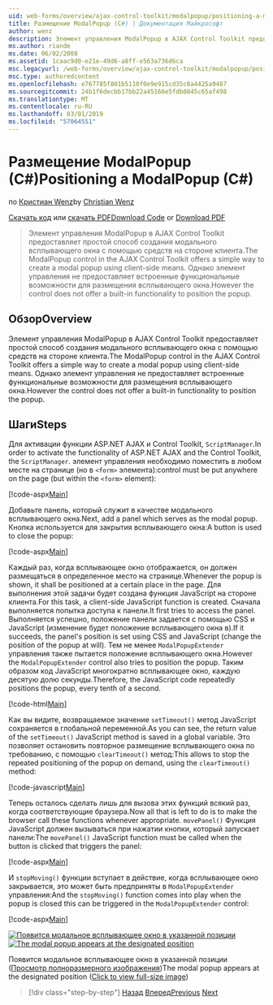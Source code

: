 ```yaml
---
uid: web-forms/overview/ajax-control-toolkit/modalpopup/positioning-a-modalpopup-cs
title: Размещение ModalPopup (C#) | Документация Майкрософт
author: wenz
description: Элемент управления ModalPopup в AJAX Control Toolkit предоставляет простой способ создания модального всплывающего окна с помощью средств на стороне клиента. Тем не менее не предлагает элемент управления...
ms.author: riande
ms.date: 06/02/2008
ms.assetid: 1caac9d0-e21e-49d6-a8ff-e563a736d6ca
msc.legacyurl: /web-forms/overview/ajax-control-toolkit/modalpopup/positioning-a-modalpopup-cs
msc.type: authoredcontent
ms.openlocfilehash: e767785f801b5110f0e9e915cd35c8a4425a9487
ms.sourcegitcommit: 24b1f6decbb17bb22a45166e5fdb0845c65af498
ms.translationtype: MT
ms.contentlocale: ru-RU
ms.lasthandoff: 03/01/2019
ms.locfileid: "57064551"
---
```

<a name="positioning-a-modalpopup-c"></a><span data-ttu-id="1f3c4-104">Размещение ModalPopup (C#)</span><span class="sxs-lookup"><span data-stu-id="1f3c4-104">Positioning a ModalPopup (C#)</span></span>
====================
<span data-ttu-id="1f3c4-105">по [Кристиан Wenz](https://github.com/wenz)</span><span class="sxs-lookup"><span data-stu-id="1f3c4-105">by [Christian Wenz](https://github.com/wenz)</span></span>

<span data-ttu-id="1f3c4-106">[Скачать код](http://download.microsoft.com/download/2/4/0/24052038-f942-4336-905b-b60ae56f0dd5/ModalPopup4.cs.zip) или [скачать PDF](http://download.microsoft.com/download/b/6/a/b6ae89ee-df69-4c87-9bfb-ad1eb2b23373/modalpopup4CS.pdf)</span><span class="sxs-lookup"><span data-stu-id="1f3c4-106">[Download Code](http://download.microsoft.com/download/2/4/0/24052038-f942-4336-905b-b60ae56f0dd5/ModalPopup4.cs.zip) or [Download PDF](http://download.microsoft.com/download/b/6/a/b6ae89ee-df69-4c87-9bfb-ad1eb2b23373/modalpopup4CS.pdf)</span></span>

> <span data-ttu-id="1f3c4-107">Элемент управления ModalPopup в AJAX Control Toolkit предоставляет простой способ создания модального всплывающего окна с помощью средств на стороне клиента.</span><span class="sxs-lookup"><span data-stu-id="1f3c4-107">The ModalPopup control in the AJAX Control Toolkit offers a simple way to create a modal popup using client-side means.</span></span> <span data-ttu-id="1f3c4-108">Однако элемент управления не предоставляет встроенные функциональные возможности для размещения всплывающего окна.</span><span class="sxs-lookup"><span data-stu-id="1f3c4-108">However the control does not offer a built-in functionality to position the popup.</span></span>


## <a name="overview"></a><span data-ttu-id="1f3c4-109">Обзор</span><span class="sxs-lookup"><span data-stu-id="1f3c4-109">Overview</span></span>

<span data-ttu-id="1f3c4-110">Элемент управления ModalPopup в AJAX Control Toolkit предоставляет простой способ создания модального всплывающего окна с помощью средств на стороне клиента.</span><span class="sxs-lookup"><span data-stu-id="1f3c4-110">The ModalPopup control in the AJAX Control Toolkit offers a simple way to create a modal popup using client-side means.</span></span> <span data-ttu-id="1f3c4-111">Однако элемент управления не предоставляет встроенные функциональные возможности для размещения всплывающего окна.</span><span class="sxs-lookup"><span data-stu-id="1f3c4-111">However the control does not offer a built-in functionality to position the popup.</span></span>

## <a name="steps"></a><span data-ttu-id="1f3c4-112">Шаги</span><span class="sxs-lookup"><span data-stu-id="1f3c4-112">Steps</span></span>

<span data-ttu-id="1f3c4-113">Для активации функции ASP.NET AJAX и Control Toolkit, `ScriptManager`.</span><span class="sxs-lookup"><span data-stu-id="1f3c4-113">In order to activate the functionality of ASP.NET AJAX and the Control Toolkit, the `ScriptManager`.</span></span> <span data-ttu-id="1f3c4-114">элемент управления необходимо поместить в любом месте на странице (но в `<form>` элемента):</span><span class="sxs-lookup"><span data-stu-id="1f3c4-114">control must be put anywhere on the page (but within the `<form>` element):</span></span>

[!code-aspx[Main](positioning-a-modalpopup-cs/samples/sample1.aspx)]

<span data-ttu-id="1f3c4-115">Добавьте панель, который служит в качестве модального всплывающего окна.</span><span class="sxs-lookup"><span data-stu-id="1f3c4-115">Next, add a panel which serves as the modal popup.</span></span> <span data-ttu-id="1f3c4-116">Кнопка используется для закрытия всплывающего окна:</span><span class="sxs-lookup"><span data-stu-id="1f3c4-116">A button is used to close the popup:</span></span>

[!code-aspx[Main](positioning-a-modalpopup-cs/samples/sample2.aspx)]

<span data-ttu-id="1f3c4-117">Каждый раз, когда всплывающее окно отображается, он должен размещаться в определенное место на странице.</span><span class="sxs-lookup"><span data-stu-id="1f3c4-117">Whenever the popup is shown, it shall be positioned at a certain place in the page.</span></span> <span data-ttu-id="1f3c4-118">Для выполнения этой задачи будет создана функция JavaScript на стороне клиента.</span><span class="sxs-lookup"><span data-stu-id="1f3c4-118">For this task, a client-side JavaScript function is created.</span></span> <span data-ttu-id="1f3c4-119">Сначала выполняется попытка доступа к панели.</span><span class="sxs-lookup"><span data-stu-id="1f3c4-119">It first tries to access the panel.</span></span> <span data-ttu-id="1f3c4-120">Выполняется успешно, положение панели задается с помощью CSS и JavaScript (изменение будет положение всплывающего окна в).</span><span class="sxs-lookup"><span data-stu-id="1f3c4-120">If it succeeds, the panel's position is set using CSS and JavaScript (change the position of the popup at will).</span></span> <span data-ttu-id="1f3c4-121">Тем не менее `ModalPopupExtender` управления также пытается положение всплывающего окна.</span><span class="sxs-lookup"><span data-stu-id="1f3c4-121">However the `ModalPopupExtender` control also tries to position the popup.</span></span> <span data-ttu-id="1f3c4-122">Таким образом код JavaScript многократно всплывающее окно, каждую десятую долю секунды.</span><span class="sxs-lookup"><span data-stu-id="1f3c4-122">Therefore, the JavaScript code repeatedly positions the popup, every tenth of a second.</span></span>

[!code-html[Main](positioning-a-modalpopup-cs/samples/sample3.html)]

<span data-ttu-id="1f3c4-123">Как вы видите, возвращаемое значение `setTimeout()` метод JavaScript сохраняется в глобальной переменной.</span><span class="sxs-lookup"><span data-stu-id="1f3c4-123">As you can see, the return value of the `setTimeout()` JavaScript method is saved in a global variable.</span></span> <span data-ttu-id="1f3c4-124">Это позволяет остановить повторное размещение всплывающего окна по требованию, с помощью `clearTimeout()` метод:</span><span class="sxs-lookup"><span data-stu-id="1f3c4-124">This allows to stop the repeated positioning of the popup on demand, using the `clearTimeout()` method:</span></span>

[!code-javascript[Main](positioning-a-modalpopup-cs/samples/sample4.js)]

<span data-ttu-id="1f3c4-125">Теперь осталось сделать лишь для вызова этих функций всякий раз, когда соответствующие браузера.</span><span class="sxs-lookup"><span data-stu-id="1f3c4-125">Now all that is left to do is to make the browser call these functions whenever appropriate.</span></span> <span data-ttu-id="1f3c4-126">`movePanel()` Функция JavaScript должен вызываться при нажатии кнопки, который запускает панели:</span><span class="sxs-lookup"><span data-stu-id="1f3c4-126">The `movePanel()` JavaScript function must be called when the button is clicked that triggers the panel:</span></span>

[!code-aspx[Main](positioning-a-modalpopup-cs/samples/sample5.aspx)]

<span data-ttu-id="1f3c4-127">И `stopMoving()` функции вступает в действие, когда всплывающее окно закрывается, это может быть предприняты в `ModalPopupExtender` управления:</span><span class="sxs-lookup"><span data-stu-id="1f3c4-127">And the `stopMoving()` function comes into play when the popup is closed this can be triggered in the `ModalPopupExtender` control:</span></span>

[!code-aspx[Main](positioning-a-modalpopup-cs/samples/sample6.aspx)]


<span data-ttu-id="1f3c4-128">[![Появится модальное всплывающее окно в указанной позиции](positioning-a-modalpopup-cs/_static/image2.png)](positioning-a-modalpopup-cs/_static/image1.png)</span><span class="sxs-lookup"><span data-stu-id="1f3c4-128">[![The modal popup appears at the designated position](positioning-a-modalpopup-cs/_static/image2.png)](positioning-a-modalpopup-cs/_static/image1.png)</span></span>

<span data-ttu-id="1f3c4-129">Появится модальное всплывающее окно в указанной позиции ([Просмотр полноразмерного изображения](positioning-a-modalpopup-cs/_static/image3.png))</span><span class="sxs-lookup"><span data-stu-id="1f3c4-129">The modal popup appears at the designated position ([Click to view full-size image](positioning-a-modalpopup-cs/_static/image3.png))</span></span>

> [!div class="step-by-step"]
> <span data-ttu-id="1f3c4-130">[Назад](handling-postbacks-from-a-modalpopup-cs.md)
> [Вперед](launching-a-modal-popup-window-from-server-code-vb.md)</span><span class="sxs-lookup"><span data-stu-id="1f3c4-130">[Previous](handling-postbacks-from-a-modalpopup-cs.md)
[Next](launching-a-modal-popup-window-from-server-code-vb.md)</span></span>
